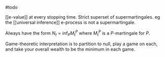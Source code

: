 #todo 

[[e-value]] at every stopping time. Strict superset of supermartingales. eg the [[universal inference]] e-process is not a supermartingale. 

Always have the form $N_t = \inf_P M_t^P$ where $M_t^P$ is a $P$-martingale for $P$. 

Game-theoretic interpretation is to partition to null, play a game on each, and take your overall wealth to be the minimum in each game. 